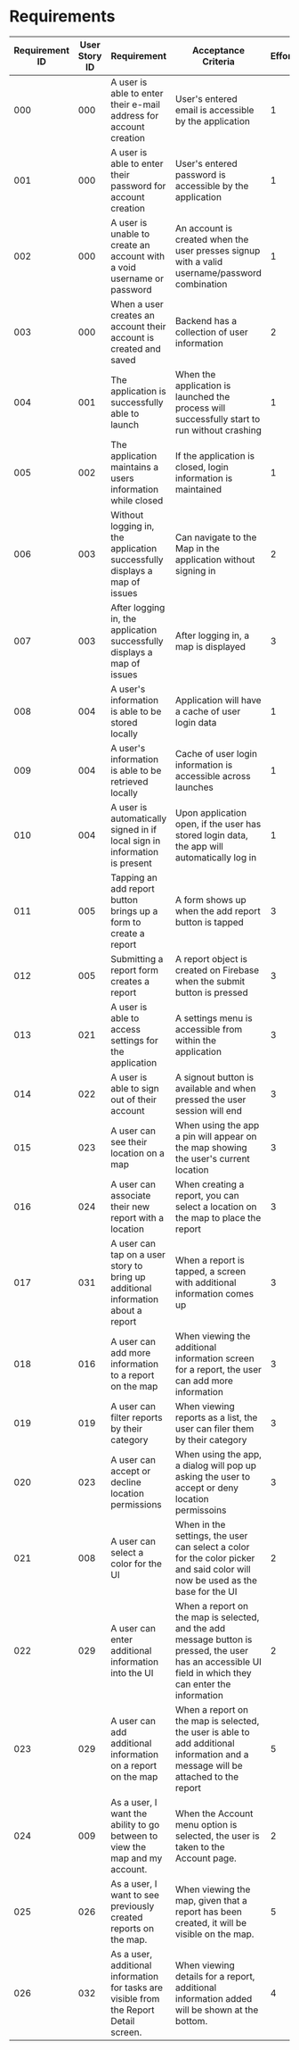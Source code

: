 # Requirements

| Requirement ID | User Story ID | Requirement | Acceptance Criteria | Effort | Priority | Status |
|----------------|---------------|-------------|-------------|--------|--------|--------|
|000|000| A user is able to enter their e-mail address for account creation|User's entered email is accessible by the application|1|Necessary|Satisfied|
|001|000| A user is able to enter their password for account creation|User's entered password is accessible by the application|1|Necessary|Satisfied|
|002|000| A user is unable to create an account with a void username or password|An account is created when the user presses signup with a valid username/password combination|1|Necessary|Satisfied|
|003|000| When a user creates an account their account is created and saved|Backend has a collection of user information|2|Necessary|Satisfied|
|004|001| The application is successfully able to launch|When the application is launched the process will successfully start to run without crashing|1|Necessary|Satisfied|
|005|002| The application maintains a users information while closed|If the application is closed, login information is maintained|1|Necessary|Satisfied|
|006|003| Without logging in, the application successfully displays a map of issues|Can navigate to the Map in the application without signing in|2|Important|Working|
|007|003| After logging in, the application successfully displays a map of issues|After logging in, a map is displayed|3|Necessary|Satisfied|
|008|004| A user's information is able to be stored locally|Application will have a cache of user login data|1|Necessary|Satisfied|
|009|004| A user's information is able to be retrieved locally|Cache of user login information is accessible across launches|1|Necessary|Working|
|010|004| A user is automatically signed in if local sign in information is present|Upon application open, if the user has stored login data, the app will automatically log in|1|Necessary|Satisfied|
|011|005| Tapping an add report button brings up a form to create a report|A form shows up when the add report button is tapped|3|Necessary|Satisfied|
|012|005| Submitting a report form creates a report|A report object is created on Firebase when the submit button is pressed|3|Necessary|Satisfied|
|013|021| A user is able to access settings for the application|A settings menu is accessible from within the application|3|Necessary|Working|
|014|022| A user is able to sign out of their account|A signout button is available and when pressed the user session will end|3|Necessary|Done|
|015|023| A user can see their location on a map|When using the app a pin will appear on the map showing the user's current location|3|Necessary|Working|
|016|024| A user can associate their new report with a location|When creating a report, you can select a location on the map to place the report|3|Necessary|Satisfied|
|017|031| A user can tap on a user story to bring up additional information about a report|When a report is tapped, a screen with additional information comes up|3|Necessary|Working|
|018|016| A user can add more information to a report on the map|When viewing the additional information screen for a report, the user can add more information|3|Necessary|Planned|
|019|019| A user can filter reports by their category|When viewing reports as a list, the user can filer them by their category|3|Important|Planned|
|020|023| A user can accept or decline location permissions|When using the app, a dialog will pop up asking the user to accept or deny location permissoins|3|Necessary|Working|
|021|008| A user can select a color for the UI|When in the settings, the user can select a color for the color picker and said color will now be used as the base for the UI|2|Desirable|Satisfied
|022|029| A user can enter additional information into the UI|When a report on the map is selected, and the add message button is pressed, the user has an accessible UI field in which they can enter the information|2|Desirable|Working
|023|029| A user can add additional information on a report on the map|When a report on the map is selected, the user is able to add additional information and a message will be attached to the report|5|Desirable|Working
|024|009|As a user, I want the ability to go between to view the map and my account.|When the Account menu option is selected, the user is taken to the Account page.|2|Necessary|Satisfied
|025|026|As a user, I want to see previously created reports on the map.|When viewing the map, given that a report has been created, it will be visible on the map.|5|Necessary|Working
|026|032|As a user, additional information for tasks are visible from the Report Detail screen.|When viewing details for a report, additional information added will be shown at the bottom.|4|Necessary|Working
